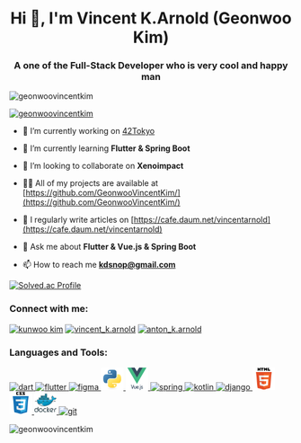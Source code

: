 <h1 align="center">Hi 👋, I'm Vincent K.Arnold (Geonwoo Kim)</h1>
<h3 align="center">A one of the Full-Stack Developer who is very cool and happy man</h3>

<p align="left"> <img src="https://komarev.com/ghpvc/?username=geonwoovincentkim&label=Profile%20views&color=0e75b6&style=flat" alt="geonwoovincentkim" /> </p>

<p align="left"> <a href="https://github.com/ryo-ma/github-profile-trophy"><img src="https://github-profile-trophy.vercel.app/?username=geonwoovincentkim" alt="geonwoovincentkim" /></a> </p>

- 🔭 I’m currently working on [42Tokyo](https://42tokyo.jp/)

- 🌱 I’m currently learning **Flutter & Spring Boot**

- 👯 I’m looking to collaborate on **Xenoimpact**

- 👨‍💻 All of my projects are available at [https://github.com/GeonwooVincentKim/](https://github.com/GeonwooVincentKim/)

- 📝 I regularly write articles on [https://cafe.daum.net/vincentarnold](https://cafe.daum.net/vincentarnold)

- 💬 Ask me about **Flutter & Vue.js & Spring Boot**

- 📫 How to reach me **kdsnop@gmail.com**

[![Solved.ac Profile](http://mazassumnida.wtf/api/generate_badge?boj=kdsnop)](https://solved.ac/kdsnop)

<h3 align="left">Connect with me:</h3>
<p align="left">
<a href="https://linkedin.com/in/kunwoo kim" target="blank"><img align="center" src="https://raw.githubusercontent.com/rahuldkjain/github-profile-readme-generator/master/src/images/icons/Social/linked-in-alt.svg" alt="kunwoo kim" height="30" width="40" /></a>
<a href="https://fb.com/vincent_k.arnold" target="blank"><img align="center" src="https://raw.githubusercontent.com/rahuldkjain/github-profile-readme-generator/master/src/images/icons/Social/facebook.svg" alt="vincent_k.arnold" height="30" width="40" /></a>
<a href="https://instagram.com/anton_k.arnold" target="blank"><img align="center" src="https://raw.githubusercontent.com/rahuldkjain/github-profile-readme-generator/master/src/images/icons/Social/instagram.svg" alt="anton_k.arnold" height="30" width="40" /></a>
</p>

<h3 align="left">Languages and Tools:</h3>
<p align="left"> <a href="https://dart.dev" target="_blank" rel="noreferrer"> <img src="https://www.vectorlogo.zone/logos/dartlang/dartlang-icon.svg" alt="dart" width="40" height="40"/> </a><a href="https://flutter.dev" target="_blank" rel="noreferrer"> <img src="https://www.vectorlogo.zone/logos/flutterio/flutterio-icon.svg" alt="flutter" width="40" height="40"/> </a><a href="https://www.figma.com/" target="_blank" rel="noreferrer"> <img src="https://www.vectorlogo.zone/logos/figma/figma-icon.svg" alt="figma" width="40" height="40"/> </a><a href="https://www.python.org" target="_blank" rel="noreferrer"> <img src="https://raw.githubusercontent.com/devicons/devicon/master/icons/python/python-original.svg" alt="python" width="40" height="40"/> </a><a href="https://vuejs.org/" target="_blank" rel="noreferrer"> <img src="https://raw.githubusercontent.com/devicons/devicon/master/icons/vuejs/vuejs-original-wordmark.svg" alt="vuejs" width="40" height="40"/> </a><a href="https://spring.io/" target="_blank" rel="noreferrer"> <img src="https://www.vectorlogo.zone/logos/springio/springio-icon.svg" alt="spring" width="40" height="40"/> </a><a href="https://kotlinlang.org" target="_blank" rel="noreferrer"> <img src="https://www.vectorlogo.zone/logos/kotlinlang/kotlinlang-icon.svg" alt="kotlin" width="40" height="40"/> </a><a href="https://www.djangoproject.com/" target="_blank" rel="noreferrer"> <img src="https://cdn.worldvectorlogo.com/logos/django.svg" alt="django" width="40" height="40"/> </a><a href="https://www.w3.org/html/" target="_blank" rel="noreferrer"> <img src="https://raw.githubusercontent.com/devicons/devicon/master/icons/html5/html5-original-wordmark.svg" alt="html5" width="40" height="40"/> </a><a href="https://www.w3schools.com/css/" target="_blank" rel="noreferrer"> <img src="https://raw.githubusercontent.com/devicons/devicon/master/icons/css3/css3-original-wordmark.svg" alt="css3" width="40" height="40"/> </a>  <a href="https://www.docker.com/" target="_blank" rel="noreferrer"> <img src="https://raw.githubusercontent.com/devicons/devicon/master/icons/docker/docker-original-wordmark.svg" alt="docker" width="40" height="40"/> </a> <a href="https://git-scm.com/" target="_blank" rel="noreferrer"> <img src="https://www.vectorlogo.zone/logos/git-scm/git-scm-icon.svg" alt="git" width="40" height="40"/> </a> </p>

<p><img align="center" src="https://github-readme-streak-stats.herokuapp.com/?user=geonwoovincentkim&" alt="geonwoovincentkim" /></p>
